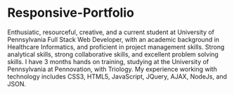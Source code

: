 # Responsive-Portfolio
Enthusiatic, resourceful, creative, and a current student at University of Pennsylvania Full Stack Web Developer, with an academic background in Healthcare Informatics, and proficient in project management skills. Strong analytical skills, strong collaborative skills, and excellent problem solving skills. I have 3 months hands on training, studying at the University of Pennsylvania at Pennovation, with Triology. My experience working with technology includes CSS3, HTML5, JavaScript, JQuery, AJAX, NodeJs, and JSON.